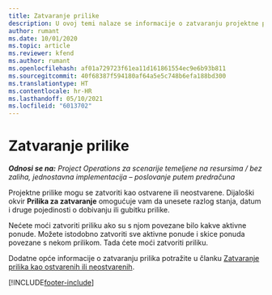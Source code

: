 ```yaml
---
title: Zatvaranje prilike
description: U ovoj temi nalaze se informacije o zatvaranju projektne prilike.
author: rumant
ms.date: 10/01/2020
ms.topic: article
ms.reviewer: kfend
ms.author: rumant
ms.openlocfilehash: af01a729723f61ea11d161861554ec9e6b93b811
ms.sourcegitcommit: 40f68387f594180af64a5e5c748b6efa188bd300
ms.translationtype: HT
ms.contentlocale: hr-HR
ms.lasthandoff: 05/10/2021
ms.locfileid: "6013702"
---
```

# <a name="close-an-opportunity"></a>Zatvaranje prilike

_**Odnosi se na:** Project Operations za scenarije temeljene na resursima / bez zaliha, jednostavna implementacija – poslovanje putem predračuna_

Projektne prilike mogu se zatvoriti kao ostvarene ili neostvarene. Dijaloški okvir **Prilika za zatvaranje** omogućuje vam da unesete razlog stanja, datum i druge pojedinosti o dobivanju ili gubitku prilike.

Nećete moći zatvoriti priliku ako su s njom povezane bilo kakve aktivne ponude. Možete istodobno zatvoriti sve aktivne ponude i skice ponuda povezane s nekom prilikom. Tada ćete moći zatvoriti priliku.

Dodatne opće informacije o zatvaranju prilika potražite u članku [Zatvaranje prilika kao ostvarenih ili neostvarenih](/dynamics365/sales-enterprise/close-opportunity-won-lost-sales).


[!INCLUDE[footer-include](../includes/footer-banner.md)]